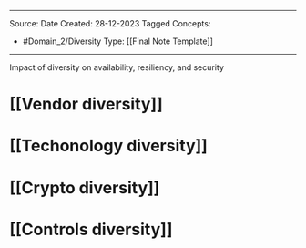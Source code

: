 - - -
Source:
Date Created:  28-12-2023
Tagged Concepts:
- #Domain_2/Diversity 
Type: [[Final Note Template]]
- - - 

Impact of diversity on availability, resiliency, and security

# [[Vendor diversity]]
# [[Techonology diversity]]
# [[Crypto diversity]]
# [[Controls diversity]]